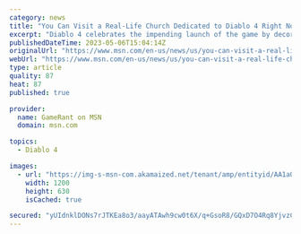 ```yaml
---
category: news
title: "You Can Visit a Real-Life Church Dedicated to Diablo 4 Right Now"
excerpt: "Diablo 4 celebrates the impending launch of the game by decorating a deconsecrated church with murals of angels, demons, and nephalem."
publishedDateTime: 2023-05-06T15:04:14Z
originalUrl: "https://www.msn.com/en-us/news/us/you-can-visit-a-real-life-church-dedicated-to-diablo-4-right-now/ar-AA1aQghf"
webUrl: "https://www.msn.com/en-us/news/us/you-can-visit-a-real-life-church-dedicated-to-diablo-4-right-now/ar-AA1aQghf"
type: article
quality: 87
heat: 87
published: true

provider:
  name: GameRant on MSN
  domain: msn.com

topics:
  - Diablo 4

images:
  - url: "https://img-s-msn-com.akamaized.net/tenant/amp/entityid/AA1aQbS8.img?h=630&w=1200&m=6&q=60&o=t&l=f&f=jpg"
    width: 1200
    height: 630
    isCached: true

secured: "yUIdnklDONs7rJTKEa8o3/aayATAwh9cw0t6X/q+GsoR8/GQxD7O4Rq8YjvzCp0sgWUMoy67h10XJXGVA+rDml0sfwFXjJqD8dPEe2o7lEv04R54IYfL3IHazoX5QKz3CZJeQ95Zy4o4qFYNZYOd7ctvH7xglmuHtHodIAEYX2OLadEdrsitds7ojhvNjpe6zSzz7aACTGqD5AoOUbHIyaLTwSZqQIX6OvgQpVA5zPPj6NnaRET91fYwXvgg2z1Moe1EM4l7hQ5Wn5sFkhmp5a8lYk5mzfR/nS1ymffsrBXVjyks46++jIlmAydOKKcBeFSidFs5vr0cnB1c3YOjvZignNVEOjpajplVCzRX+6c=;p+mKrBZhMkoumeSkoKwdjQ=="
---
```


